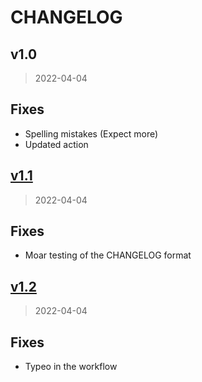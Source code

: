 # CHANGELOG

<a name="v1.0"></a>
## v1.0

> 2022-04-04

## Fixes
* Spelling mistakes (Expect more)
* Updated action

<a name="v1.1"></a>
## [v1.1](https://github.com/replicant0wnz/dronemusic.co/compare/v1.0...v1.1)

> 2022-04-04

## Fixes
* Moar testing of the CHANGELOG format

<a name="v1.2"></a>
## [v1.2](https://github.com/replicant0wnz/dronemusic.co/compare/v1.1...v1.2)

> 2022-04-04

## Fixes
* Typeo in the workflow
